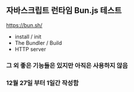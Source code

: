 ## 자바스크립트 런타임 Bun.js 테스트 
https://bun.sh/
- install / init
- The Bundler / Build
- HTTP server

### 그 외 좋은 기능들은 있지만 아직은 사용하지 않음
### 12월 27일 부터 1일간 작성함